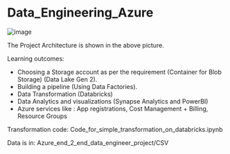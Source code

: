 # Data_Engineering_Azure
![image](https://github.com/prerakpanwar/Data_Engineering_Azure/assets/40028120/529f6702-a99e-4650-af45-5cb212514b36)



The Project Architecture is shown in the above picture.

Learning outcomes:
- Choosing a Storage account as per the requirement (Container for Blob Storage) (Data Lake Gen 2). 
- Building a pipeline (Using Data Factories).
- Data Transformation (Databricks)
- Data Analytics and visualizations (Synapse Analytics and PowerBI)
- Azure services like : App registrations, Cost Management + Billing, Resource Groups

Transformation code: Code_for_simple_transformation_on_databricks.ipynb

Data is in: Azure_end_2_end_data_engineer_project/CSV
